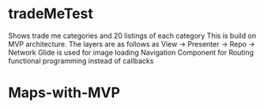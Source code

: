 # tradeMeTest
Shows trade me categories and 20 listings of each category
This is build on MVP architecture.
The layers are as follows as View -> Presenter -> Repo -> Network
Glide is used for image loading
Navigation Component for Routing
functional programming instead of callbacks
# Maps-with-MVP
